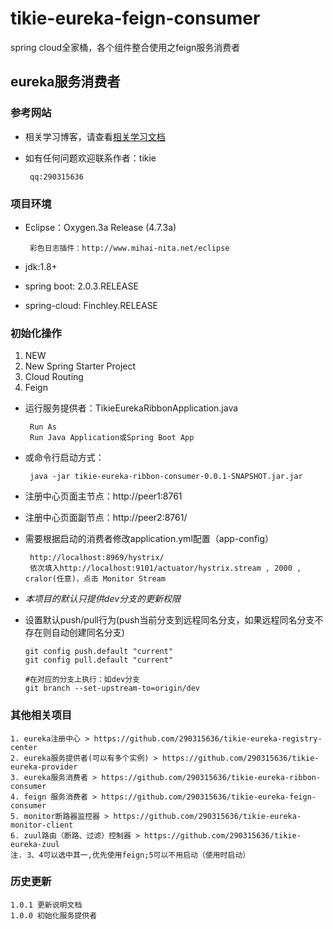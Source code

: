 # tikie-eureka-feign-consumer
spring cloud全家桶，各个组件整合使用之feign服务消费者

## eureka服务消费者

### 参考网站
 + 相关学习博客，请查看[相关学习文档](http://www.cnblogs.com/cralor/p/9230728.html "spring boot 2.0.3+spring cloud （Finchley）4、熔断器")
 + 如有任何问题欢迎联系作者：tikie
 
        qq:290315636
    
### 项目环境
 - Eclipse：Oxygen.3a Release (4.7.3a)
 
        彩色日志插件：http://www.mihai-nita.net/eclipse
 - jdk:1.8+
 - spring boot: 2.0.3.RELEASE
 - spring-cloud: Finchley.RELEASE

### 初始化操作
 1. NEW
 2. New Spring Starter Project
 3. Cloud Routing
 4. Feign
 
 + 运行服务提供者：TikieEurekaRibbonApplication.java
    
        Run As
        Run Java Application或Spring Boot App
 + 或命令行启动方式：
 
        java -jar tikie-eureka-ribbon-consumer-0.0.1-SNAPSHOT.jar.jar
 + 注册中心页面主节点：http://peer1:8761
 + 注册中心页面副节点：http://peer2:8761/
 + 需要根据启动的消费者修改application.yml配置（app-config）
 
        http://localhost:8969/hystrix/
        依次填入http://localhost:9101/actuator/hystrix.stream , 2000 , cralor(任意)，点击 Monitor Stream
 + *本项目的默认只提供dev分支的更新权限*
 
 + 设置默认push/pull行为(push当前分支到远程同名分支，如果远程同名分支不存在则自动创建同名分支)
    
       git config push.default "current"
       git config pull.default "current"
       
       #在对应的分支上执行：如dev分支
       git branch --set-upstream-to=origin/dev
 
### 其他相关项目
    1. eureka注册中心 > https://github.com/290315636/tikie-eureka-registry-center
    2. eureka服务提供者(可以有多个实例) > https://github.com/290315636/tikie-eureka-provider
    3. eureka服务消费者 > https://github.com/290315636/tikie-eureka-ribbon-consumer
    4. feign 服务消费者 > https://github.com/290315636/tikie-eureka-feign-consumer
    5. monitor断路器监控器 > https://github.com/290315636/tikie-eureka-monitor-client
    6. zuul路由（断路、过滤）控制器 > https://github.com/290315636/tikie-eureka-zuul
    注. 3、4可以选中其一,优先使用feign;5可以不用启动（使用时启动）
### 历史更新

    1.0.1 更新说明文档
    1.0.0 初始化服务提供者
